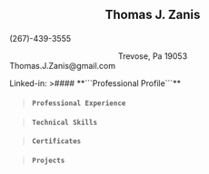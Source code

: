 ## <p align="center"> Thomas J. Zanis</p>
<p align ="left">(267)-439-3555  <center>Trevose, Pa 19053</center> Thomas.J.Zanis@gmail.com </p>
Linked-in: 
>#### **```Professional Profile```**

>#### **```Professional Experience```**

>#### **```Technical Skills```**

>#### **```Certificates```**

>#### **```Projects```**


